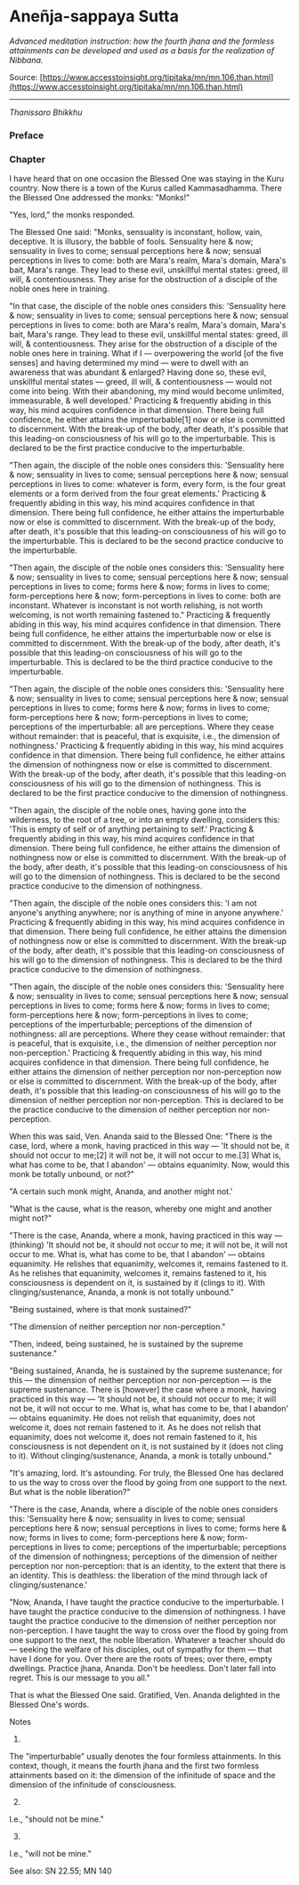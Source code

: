 # Aneñja-sappaya Sutta

*Advanced meditation instruction: how the fourth jhana and the formless attainments can be developed and used as a basis for the realization of Nibbana.*

Source: [https://www.accesstoinsight.org/tipitaka/mn/mn.106.than.html](https://www.accesstoinsight.org/tipitaka/mn/mn.106.than.html)

---

*Thanissaro Bhikkhu*

### Preface

### Chapter

I have heard that on one occasion the Blessed One was staying in the Kuru country. Now there is a town of the Kurus called Kammasadhamma. There the Blessed One addressed the monks: "Monks!"

"Yes, lord," the monks responded.

The Blessed One said: "Monks, sensuality is inconstant, hollow, vain, deceptive. It is illusory, the babble of fools. Sensuality here & now; sensuality in lives to come; sensual perceptions here & now; sensual perceptions in lives to come: both are Mara's realm, Mara's domain, Mara's bait, Mara's range. They lead to these evil, unskillful mental states: greed, ill will, & contentiousness. They arise for the obstruction of a disciple of the noble ones here in training.

"In that case, the disciple of the noble ones considers this: 'Sensuality here & now; sensuality in lives to come; sensual perceptions here & now; sensual perceptions in lives to come: both are Mara's realm, Mara's domain, Mara's bait, Mara's range. They lead to these evil, unskillful mental states: greed, ill will, & contentiousness. They arise for the obstruction of a disciple of the noble ones here in training. What if I — overpowering the world [of the five senses] and having determined my mind — were to dwell with an awareness that was abundant & enlarged? Having done so, these evil, unskillful mental states — greed, ill will, & contentiousness — would not come into being. With their abandoning, my mind would become unlimited, immeasurable, & well developed.' Practicing & frequently abiding in this way, his mind acquires confidence in that dimension. There being full confidence, he either attains the imperturbable[1] now or else is committed to discernment. With the break-up of the body, after death, it's possible that this leading-on consciousness of his will go to the imperturbable. This is declared to be the first practice conducive to the imperturbable.

"Then again, the disciple of the noble ones considers this: 'Sensuality here & now; sensuality in lives to come; sensual perceptions here & now; sensual perceptions in lives to come: whatever is form, every form, is the four great elements or a form derived from the four great elements.' Practicing & frequently abiding in this way, his mind acquires confidence in that dimension. There being full confidence, he either attains the imperturbable now or else is committed to discernment. With the break-up of the body, after death, it's possible that this leading-on consciousness of his will go to the imperturbable. This is declared to be the second practice conducive to the imperturbable.

"Then again, the disciple of the noble ones considers this: 'Sensuality here & now; sensuality in lives to come; sensual perceptions here & now; sensual perceptions in lives to come; forms here & now; forms in lives to come; form-perceptions here & now; form-perceptions in lives to come: both are inconstant. Whatever is inconstant is not worth relishing, is not worth welcoming, is not worth remaining fastened to." Practicing & frequently abiding in this way, his mind acquires confidence in that dimension. There being full confidence, he either attains the imperturbable now or else is committed to discernment. With the break-up of the body, after death, it's possible that this leading-on consciousness of his will go to the imperturbable. This is declared to be the third practice conducive to the imperturbable.

"Then again, the disciple of the noble ones considers this: 'Sensuality here & now; sensuality in lives to come; sensual perceptions here & now; sensual perceptions in lives to come; forms here & now; forms in lives to come; form-perceptions here & now; form-perceptions in lives to come; perceptions of the imperturbable: all are perceptions. Where they cease without remainder: that is peaceful, that is exquisite, i.e., the dimension of nothingness.' Practicing & frequently abiding in this way, his mind acquires confidence in that dimension. There being full confidence, he either attains the dimension of nothingness now or else is committed to discernment. With the break-up of the body, after death, it's possible that this leading-on consciousness of his will go to the dimension of nothingness. This is declared to be the first practice conducive to the dimension of nothingness.

"Then again, the disciple of the noble ones, having gone into the wilderness, to the root of a tree, or into an empty dwelling, considers this: 'This is empty of self or of anything pertaining to self.' Practicing & frequently abiding in this way, his mind acquires confidence in that dimension. There being full confidence, he either attains the dimension of nothingness now or else is committed to discernment. With the break-up of the body, after death, it's possible that this leading-on consciousness of his will go to the dimension of nothingness. This is declared to be the second practice conducive to the dimension of nothingness.

"Then again, the disciple of the noble ones considers this: 'I am not anyone's anything anywhere; nor is anything of mine in anyone anywhere.' Practicing & frequently abiding in this way, his mind acquires confidence in that dimension. There being full confidence, he either attains the dimension of nothingness now or else is committed to discernment. With the break-up of the body, after death, it's possible that this leading-on consciousness of his will go to the dimension of nothingness. This is declared to be the third practice conducive to the dimension of nothingness.

"Then again, the disciple of the noble ones considers this: 'Sensuality here & now; sensuality in lives to come; sensual perceptions here & now; sensual perceptions in lives to come; forms here & now; forms in lives to come; form-perceptions here & now; form-perceptions in lives to come; perceptions of the imperturbable; perceptions of the dimension of nothingness: all are perceptions. Where they cease without remainder: that is peaceful, that is exquisite, i.e., the dimension of neither perception nor non-perception.' Practicing & frequently abiding in this way, his mind acquires confidence in that dimension. There being full confidence, he either attains the dimension of neither perception nor non-perception now or else is committed to discernment. With the break-up of the body, after death, it's possible that this leading-on consciousness of his will go to the dimension of neither perception nor non-perception. This is declared to be the practice conducive to the dimension of neither perception nor non-perception.

When this was said, Ven. Ananda said to the Blessed One: "There is the case, lord, where a monk, having practiced in this way — 'It should not be, it should not occur to me;[2] it will not be, it will not occur to me.[3] What is, what has come to be, that I abandon' — obtains equanimity. Now, would this monk be totally unbound, or not?"

"A certain such monk might, Ananda, and another might not.'

"What is the cause, what is the reason, whereby one might and another might not?"

"There is the case, Ananda, where a monk, having practiced in this way — (thinking) 'It should not be, it should not occur to me; it will not be, it will not occur to me. What is, what has come to be, that I abandon' — obtains equanimity. He relishes that equanimity, welcomes it, remains fastened to it. As he relishes that equanimity, welcomes it, remains fastened to it, his consciousness is dependent on it, is sustained by it (clings to it). With clinging/sustenance, Ananda, a monk is not totally unbound."

"Being sustained, where is that monk sustained?"

"The dimension of neither perception nor non-perception."

"Then, indeed, being sustained, he is sustained by the supreme sustenance."

"Being sustained, Ananda, he is sustained by the supreme sustenance; for this — the dimension of neither perception nor non-perception — is the supreme sustenance. There is [however] the case where a monk, having practiced in this way — 'It should not be, it should not occur to me; it will not be, it will not occur to me. What is, what has come to be, that I abandon' — obtains equanimity. He does not relish that equanimity, does not welcome it, does not remain fastened to it. As he does not relish that equanimity, does not welcome it, does not remain fastened to it, his consciousness is not dependent on it, is not sustained by it (does not cling to it). Without clinging/sustenance, Ananda, a monk is totally unbound."

"It's amazing, lord. It's astounding. For truly, the Blessed One has declared to us the way to cross over the flood by going from one support to the next. But what is the noble liberation?"

"There is the case, Ananda, where a disciple of the noble ones considers this: 'Sensuality here & now; sensuality in lives to come; sensual perceptions here & now; sensual perceptions in lives to come; forms here & now; forms in lives to come; form-perceptions here & now; form-perceptions in lives to come; perceptions of the imperturbable; perceptions of the dimension of nothingness; perceptions of the dimension of neither perception nor non-perception: that is an identity, to the extent that there is an identity. This is deathless: the liberation of the mind through lack of clinging/sustenance.'

"Now, Ananda, I have taught the practice conducive to the imperturbable. I have taught the practice conducive to the dimension of nothingness. I have taught the practice conducive to the dimension of neither perception nor non-perception. I have taught the way to cross over the flood by going from one support to the next, the noble liberation. Whatever a teacher should do — seeking the welfare of his disciples, out of sympathy for them — that have I done for you. Over there are the roots of trees; over there, empty dwellings. Practice jhana, Ananda. Don't be heedless. Don't later fall into regret. This is our message to you all."

That is what the Blessed One said. Gratified, Ven. Ananda delighted in the Blessed One's words.

Notes

1.

The "imperturbable" usually denotes the four formless attainments. In this context, though, it means the fourth jhana and the first two formless attainments based on it: the dimension of the infinitude of space and the dimension of the infinitude of consciousness.

2.

I.e., "should not be mine."

3.

I.e., "will not be mine."

See also: SN 22.55; MN 140